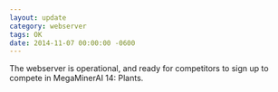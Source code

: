 ```yaml
---
layout: update
category: webserver
tags: OK
date: 2014-11-07 00:00:00 -0600
---
```


The webserver is operational, and ready for competitors to sign up to
compete in MegaMinerAI 14: Plants.
